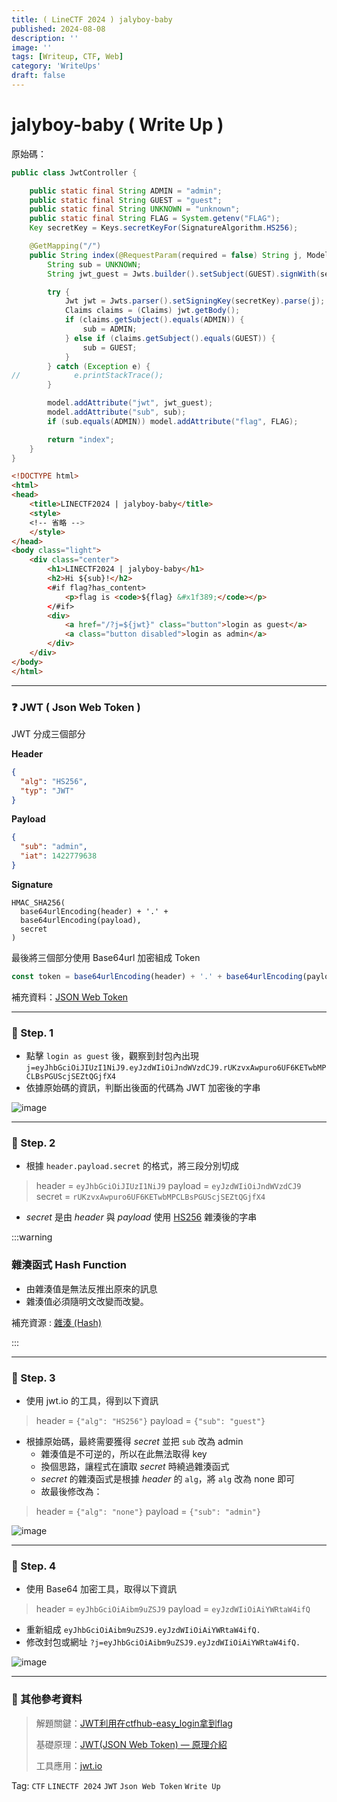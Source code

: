 ```yaml
---
title: ( LineCTF 2024 ) jalyboy-baby
published: 2024-08-08
description: ''
image: ''
tags: [Writeup, CTF, Web]
category: 'WriteUps'
draft: false 
---
```


# jalyboy-baby ( Write Up )

原始碼：
```java
public class JwtController {

    public static final String ADMIN = "admin";
    public static final String GUEST = "guest";
    public static final String UNKNOWN = "unknown";
    public static final String FLAG = System.getenv("FLAG");
    Key secretKey = Keys.secretKeyFor(SignatureAlgorithm.HS256);

    @GetMapping("/")
    public String index(@RequestParam(required = false) String j, Model model) {
        String sub = UNKNOWN;
        String jwt_guest = Jwts.builder().setSubject(GUEST).signWith(secretKey).compact();

        try {
            Jwt jwt = Jwts.parser().setSigningKey(secretKey).parse(j);
            Claims claims = (Claims) jwt.getBody();
            if (claims.getSubject().equals(ADMIN)) {
                sub = ADMIN;
            } else if (claims.getSubject().equals(GUEST)) {
                sub = GUEST;
            }
        } catch (Exception e) {
//            e.printStackTrace();
        }

        model.addAttribute("jwt", jwt_guest);
        model.addAttribute("sub", sub);
        if (sub.equals(ADMIN)) model.addAttribute("flag", FLAG);

        return "index";
    }
}
```

```html
<!DOCTYPE html>
<html>
<head>
    <title>LINECTF2024 | jalyboy-baby</title>
    <style>
    <!-- 省略 -->
    </style>
</head>
<body class="light">
    <div class="center">
        <h1>LINECTF2024 | jalyboy-baby</h1>
        <h2>Hi ${sub}!</h2>
        <#if flag?has_content>
            <p>flag is <code>${flag} &#x1f389;</code></p>
        </#if>
        <div>
            <a href="/?j=${jwt}" class="button">login as guest</a>
            <a class="button disabled">login as admin</a>
        </div>
    </div>
</body>
</html>
```
---
### ❓ JWT ( Json Web Token )
JWT 分成三個部分


**Header**
```json
{
  "alg": "HS256",
  "typ": "JWT"
}
```
**Payload**
```json
{
  "sub": "admin",
  "iat": 1422779638
}
```
**Signature**
```
HMAC_SHA256(
  base64urlEncoding(header) + '.' +
  base64urlEncoding(payload),
  secret
)
```

最後將三個部分使用 Base64url 加密組成 Token
```javascript
const token = base64urlEncoding(header) + '.' + base64urlEncoding(payload) + '.' + base64urlEncoding(signature)
```

補充資料：[JSON Web Token](https://en.wikipedia.org/wiki/JSON_Web_Token)

---

### 🔻 Step. 1
- 點擊 `login as guest` 後，觀察到封包內出現
`j=eyJhbGciOiJIUzI1NiJ9.eyJzdWIiOiJndWVzdCJ9.rUKzvxAwpuro6UF6KETwbMPCLBsPGUScjSEZtQGjfX4`
- 依據原始碼的資訊，判斷出後面的代碼為 JWT 加密後的字串

![image](https://hackmd.io/_uploads/SkepqDYn0a.png)

---


### 🔻 Step. 2

- 根據 `header.payload.secret` 的格式，將三段分別切成
> header = `eyJhbGciOiJIUzI1NiJ9`
> payload = `eyJzdWIiOiJndWVzdCJ9`
> secret = `rUKzvxAwpuro6UF6KETwbMPCLBsPGUScjSEZtQGjfX4`
- *secret* 是由 *header* 與 *payload* 使用 [HS256](https://zh.wikipedia.org/wiki/SHA%E5%AE%B6%E6%97%8F) 雜湊後的字串

:::warning
### 雜湊函式 Hash Function
- 由雜湊值是無法反推出原來的訊息
- 雜湊值必須隨明文改變而改變。

補充資源 : [雜湊 (Hash)](https://ithelp.ithome.com.tw/articles/10208884)

:::

---

### 🔻 Step. 3
- 使用 jwt.io 的工具，得到以下資訊
> header = `{"alg": "HS256"}`
> payload = `{"sub": "guest"}`
- 根據原始碼，最終需要獲得 *secret* 並把 `sub` 改為 admin
    - 雜湊值是不可逆的，所以在此無法取得 key
    - 換個思路，讓程式在讀取 *secret* 時繞過雜湊函式
    - *secret* 的雜湊函式是根據 *header* 的 `alg`，將 `alg` 改為 none 即可
    -    故最後修改為：
> header = `{"alg": "none"}`
> payload = `{"sub": "admin"}`

![image](https://hackmd.io/_uploads/BJLzhKhC6.png)

---
### 🔻 Step. 4
- 使用 Base64 加密工具，取得以下資訊
> header = `eyJhbGciOiAibm9uZSJ9`
> payload = `eyJzdWIiOiAiYWRtaW4ifQ`
- 重新組成 `eyJhbGciOiAibm9uZSJ9.eyJzdWIiOiAiYWRtaW4ifQ.`
- 修改封包或網址 `?j=eyJhbGciOiAibm9uZSJ9.eyJzdWIiOiAiYWRtaW4ifQ.`

![image](https://hackmd.io/_uploads/B1lw19hCT.png)

---

### 🔅 其他參考資料
> 解題關鍵：[JWT利用在ctfhub-easy_login拿到flag](https://blog.csdn.net/weixin_60719780/article/details/129344197)
>
> 基礎原理：[JWT(JSON Web Token) — 原理介紹](https://medium.com/%E4%BC%81%E9%B5%9D%E4%B9%9F%E6%87%82%E7%A8%8B%E5%BC%8F%E8%A8%AD%E8%A8%88/jwt-json-web-token-%E5%8E%9F%E7%90%86%E4%BB%8B%E7%B4%B9-74abfafad7ba)
>
> 工具應用：[jwt.io](https://jwt.io/)

Tag: `CTF` `LINECTF 2024` `JWT` `Json Web Token` `Write Up`